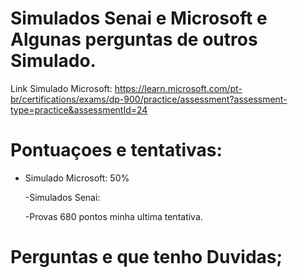 # Simulados Senai e Microsoft e Algunas perguntas de outros Simulado.

Link Simulado Microsoft: https://learn.microsoft.com/pt-br/certifications/exams/dp-900/practice/assessment?assessment-type=practice&assessmentId=24


# Pontuaçoes e tentativas:

- Simulado Microsoft: 50%  </p>
-Simulados Senai: </p>
-Provas 680 pontos minha ultima tentativa. </p>

# Perguntas e que tenho Duvidas;
